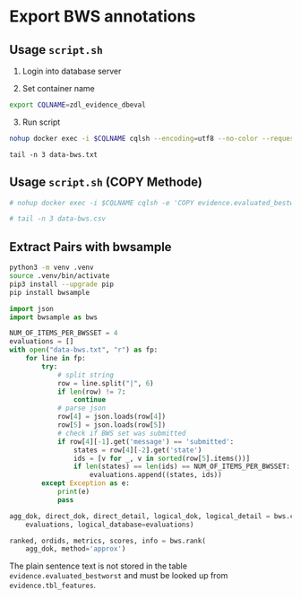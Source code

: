 # Export BWS annotations


## Usage `script.sh` 

1. Login into database server

2. Set container name

```sh
export CQLNAME=zdl_evidence_dbeval
```

3. Run script

```sh
nohup docker exec -i $CQLNAME cqlsh --encoding=utf8 --no-color --request-timeout=6000 -e'SELECT set_id, user_id, ui_name, headword, event_history, state_sentid_map, tracking_data FROM evidence.evaluated_bestworst;' > data-bws.txt &
```

```
tail -n 3 data-bws.txt
```

## Usage `script.sh` (COPY Methode)

```sh
# nohup docker exec -i $CQLNAME cqlsh -e 'COPY evidence.evaluated_bestworst (set_id, user_id, ui_name, headword, event_history, state_sentid_map, tracking_data) TO STDOUT' > data-bws.csv &
```

```sh
# tail -n 3 data-bws.csv
```


## Extract Pairs with bwsample

```sh
python3 -m venv .venv
source .venv/bin/activate
pip3 install --upgrade pip
pip install bwsample
```


```py
import json
import bwsample as bws

NUM_OF_ITEMS_PER_BWSSET = 4
evaluations = []
with open("data-bws.txt", "r") as fp:
    for line in fp:
        try:
            # split string
            row = line.split("|", 6)
            if len(row) != 7:
                continue
            # parse json
            row[4] = json.loads(row[4])
            row[5] = json.loads(row[5])
            # check if BWS set was submitted
            if row[4][-1].get('message') == 'submitted':
                states = row[4][-2].get('state')
                ids = [v for _, v in sorted(row[5].items())]
                if len(states) == len(ids) == NUM_OF_ITEMS_PER_BWSSET:
                    evaluations.append((states, ids))
        except Exception as e:
            print(e)
            pass

agg_dok, direct_dok, direct_detail, logical_dok, logical_detail = bws.count(
    evaluations, logical_database=evaluations)

ranked, ordids, metrics, scores, info = bws.rank(
    agg_dok, method='approx')
```

The plain sentence text is not stored in the table `evidence.evaluated_bestworst` and must be looked up from `evidence.tbl_features`.

